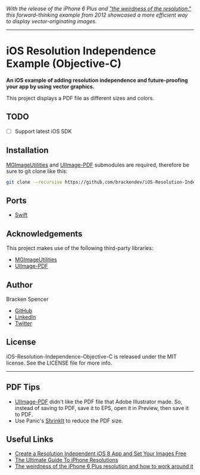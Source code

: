 _With the release of the iPhone 6 Plus and ["the weirdness of the resolution,"](http://photoshopsecrets.tumblr.com/post/97254204751/the-weirdness-of-the-iphone-6-plus-resolution-and-how) this forward-thinking example from 2012 showcased a more efficient way to display vector-originating images._

- - -

iOS Resolution Independence Example (Objective-C)
=================================================

**An iOS example of adding resolution independence and future-proofing your app by using vector graphics.**

This project displays a PDF file as different sizes and colors.

## TODO

- [ ] Support latest iOS SDK

## Installation

[MGImageUtilities](https://github.com/brackendev/MGImageUtilities) and [UIImage-PDF](https://github.com/brackendev/UIImage-PDF) submodules are required, therefore be sure to git clone like this:

```bash
git clone --recursive https://github.com/brackendev/iOS-Resolution-Independence-Objective-C.git
```

## Ports

* [Swift](https://github.com/brackendev/iOS-Resolution-Independence-Swift)

## Acknowledgements

This project makes use of the following third-party libraries:

* [MGImageUtilities](https://github.com/brackendev/MGImageUtilities)
* [UIImage-PDF](https://github.com/brackendev/UIImage-PDF)

## Author

Bracken Spencer

* [GitHub](https://www.github.com/brackendev)
* [LinkedIn](https://www.linkedin.com/in/brackenspencer/)
* [Twitter](https://twitter.com/brackendev)

## License

iOS-Resolution-Independence-Objective-C is released under the MIT license. See the LICENSE file for more info.

- - -

## PDF Tips

* [UIImage-PDF](https://github.com/mindbrix/UIImage-PDF) didn't like the PDF file that Adobe Illustrator made. So, instead of saving to PDF, save it to EPS, open it in Preview, then save it to PDF.
* Use Panic's [ShrinkIt](http://www.panic.com/blog/shrinkit-1-2/) to reduce the PDF size.

## Useful Links

* [Create a Resolution Independent iOS 8 App and Set Your Images Free](http://enginerds.craftsy.com/blog/2014/09/create-a-resolution-independent-ios8-app-and-set-your-images-free.html)
* [The Ultimate Guide To iPhone Resolutions](http://www.paintcodeapp.com/news/ultimate-guide-to-iphone-resolutions)
* [The weirdness of the iPhone 6 Plus resolution and how to work around it](http://photoshopsecrets.tumblr.com/post/97254204751/the-weirdness-of-the-iphone-6-plus-resolution-and-how)
